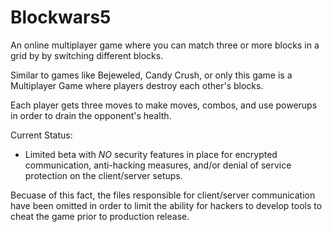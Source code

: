 # Blockwars5
An online multiplayer game where you can match three or more blocks in a grid by by switching different blocks.

Similar to games like Bejeweled, Candy Crush, or only this game is a Multiplayer Game where players destroy each other's blocks.

Each player gets three moves to make moves, combos, and use powerups in order to drain the opponent's health.

Current Status:

* Limited beta with *NO* security features in place for encrypted communication, anti-hacking measures, and/or denial of service protection on the client/server setups.

Becuase of this fact, the files responsible for client/server communication have been omitted in order to limit the ability for hackers to develop tools to cheat the game prior to production release.


